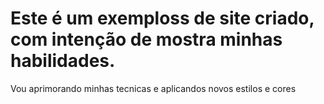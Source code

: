 # Este é um exemploss de  site criado, com intenção de mostra minhas habilidades.

 Vou aprimorando minhas tecnicas e aplicandos novos estilos e cores
